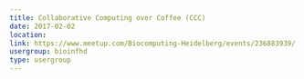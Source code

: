 ```yaml
---
title: Collaborative Computing over Coffee (CCC)
date: 2017-02-02
location: 
link: https://www.meetup.com/Biocomputing-Heidelberg/events/236883939/
usergroup: bioinfhd
type: usergroup
---
```

